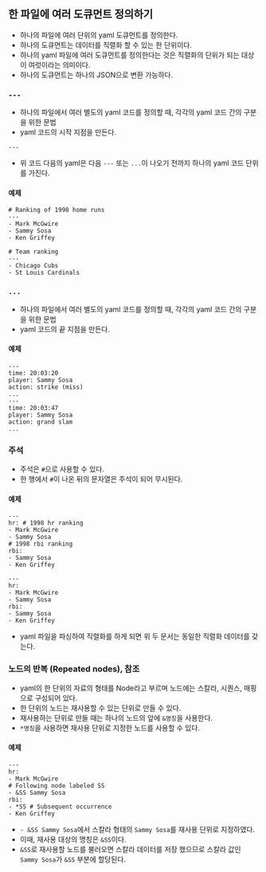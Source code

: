 ## 한 파일에 여러 도큐먼트 정의하기
- 하나의 파일에 여러 단위의 yaml 도큐먼트를 정의한다.
- 하나의 도큐먼트는 데이터를 직렬화 할 수 있는 한 단위이다.
- 하나의 yaml 파일에 여러 도큐먼트를 정의한다는 것은 직렬화의 단위가 되는 대상이 여럿이라는 의미이다.
- 하나의 도큐먼트는 하나의 JSON으로 변환 가능하다.

### `---`
- 하나의 파일에서 여러 별도의 yaml 코드를 정의할 때, 각각의 yaml 코드 간의 구분을 위한 문법
- yaml 코드의 시작 지점을 만든다.
```
---
```
- 위 코드 다음의 yaml은 다음 `---` 또는 `...`이 나오기 전까지 하나의 yaml 코드 단위를 가진다.

#### 예제
```
# Ranking of 1998 home runs
---
- Mark McGwire
- Sammy Sosa
- Ken Griffey

# Team ranking
---
- Chicago Cubs
- St Louis Cardinals
```

### `...`
- 하나의 파일에서 여러 별도의 yaml 코드를 정의할 때, 각각의 yaml 코드 간의 구분을 위한 문법
- yaml 코드의 끝 지점을 만든다.

#### 예제
```
---
time: 20:03:20
player: Sammy Sosa
action: strike (miss)
...
---
time: 20:03:47
player: Sammy Sosa
action: grand slam
...
```

### 주석
- 주석은 `#`으로 사용할 수 있다.
- 한 행에서 `#`이 나온 뒤의 문자열은 주석이 되어 무시된다.

#### 예제
```
---
hr: # 1998 hr ranking
- Mark McGwire
- Sammy Sosa
# 1998 rbi ranking
rbi:
- Sammy Sosa
- Ken Griffey
```

```
---
hr:
- Mark McGwire
- Sammy Sosa
rbi:
- Sammy Sosa
- Ken Griffey
```
- yaml 파일을 파싱하여 직렬화를 하게 되면 위 두 문서는 동일한 직렬화 데이터를 갖는다.

### 노드의 반복 (Repeated nodes), 참조
- yaml의 한 단위의 자료의 형태를 Node라고 부르며 노드에는 스칼라, 시퀀스, 매핑으로 구성되어 있다.
- 한 단위의 노드는 재사용할 수 있는 단위로 만들 수 있다.
- 재사용하는 단위로 만들 때는 하나의 노드의 앞에 `&명칭`을 사용한다.
- `*명칭`을 사용하면 재사용 단위로 지정한 노드를 사용할 수 있다.

#### 예제
```
---
hr:
- Mark McGwire
# Following node labeled SS
- &SS Sammy Sosa
rbi:
- *SS # Subsequent occurrence
- Ken Griffey
```
- `- &SS Sammy Sosa`에서 스칼라 형태의 `Sammy Sosa`를 재사용 단위로 지정하였다.
- 이때, 재사용 대상의 명칭은 `&SS`이다.
- `&SS`로 재사용할 노드를 불러오면 스칼라 데이터를 저장 했으므로 스칼라 값인 `Sammy Sosa`가 `&SS` 부분에 할당된다.


